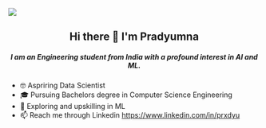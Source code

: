 ![](https://github.com/prxdyu/prxdyu/blob/main/apex_pradyu.gif)
 <h2 align="center">Hi there 👋 I'm Pradyumna</h1>
 <h5 align="center">I am an Engineering student from India with a profound interest in AI and ML. </h6>


- 🤓 Aspriring Data Scientist 
- 🎓 Pursuing Bachelors degree in Computer Science Engineering
- 🤖 Exploring and upskilling in  ML
- 📫 Reach me through Linkedin https://www.linkedin.com/in/prxdyu
